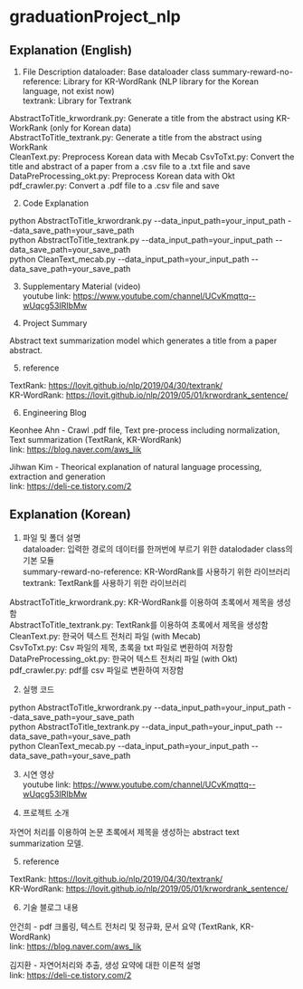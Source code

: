 # graduationProject_nlp

## Explanation (English)

1. File Description
dataloader: Base dataloader class
summary-reward-no-reference: Library for KR-WordRank (NLP library for the Korean language, not exist now) <br>
textrank: Library for Textrank <br>

AbstractToTitle_krwordrank.py: Generate a title from the abstract using KR-WorkRank (only for Korean data) <br>
AbstractToTitle_textrank.py: Generate a title from the abstract using WorkRank<br>
CleanText.py: Preprocess Korean data with Mecab <be>
CsvToTxt.py: Convert the title and abstract of a paper from a .csv file to a .txt file and save <br>
DataPreProcessing_okt.py: Preprocess Korean data with Okt <br>
pdf_crawler.py: Convert a .pdf file to a .csv file and save <br>


2. Code Explanation <br>

python AbstractToTitle_krwordrank.py --data_input_path=your_input_path --data_save_path=your_save_path<br>
python AbstractToTitle_textrank.py --data_input_path=your_input_path --data_save_path=your_save_path<br>
python CleanText_mecab.py --data_input_path=your_input_path --data_save_path=your_save_path<br>

3. Supplementary Material (video) <br>
youtube link: https://www.youtube.com/channel/UCvKmqttq--wUqcg53IRIbMw

4. Project Summary <br>

Abstract text summarization model which generates a title from a paper abstract. 

5. reference <br>

TextRank: https://lovit.github.io/nlp/2019/04/30/textrank/ <br>
KR-WordRank: https://lovit.github.io/nlp/2019/05/01/krwordrank_sentence/

6. Engineering Blog <br>

Keonhee Ahn - Crawl .pdf file, Text pre-process including normalization, Text summarization (TextRank, KR-WordRank) <br>
link: https://blog.naver.com/aws_lik <br>

Jihwan Kim - Theorical explanation of natural language processing, extraction and generation <br>
link: https://deli-ce.tistory.com/2 <br>




## Explanation (Korean)
1. 파일 및 폴더 설명<br>
dataloader: 입력한 경로의 데이터를 한꺼번에 부르기 위한 datalodader class의 기본 모듈 <br>
summary-reward-no-reference: KR-WordRank를 사용하기 위한 라이브러리<br>
textrank: TextRank를 사용하기 위한 라이브러리<br>

AbstractToTitle_krwordrank.py: KR-WordRank를 이용하여 초록에서 제목을 생성함<br>
AbstractToTitle_textrank.py: TextRank를 이용하여 초록에서 제목을 생성함<br>
CleanText.py: 한국어 텍스트 전처리 파일 (with Mecab)<br>
CsvToTxt.py: Csv 파일의 제목, 초록을 txt 파일로 변환하여 저장함<br>
DataPreProcessing_okt.py: 한국어 텍스트 전처리 파일 (with Okt)<br>
pdf_crawler.py: pdf를 csv 파일로 변환하여 저장함<br>


2. 실행 코드<br>

python AbstractToTitle_krwordrank.py --data_input_path=your_input_path --data_save_path=your_save_path<br>
python AbstractToTitle_textrank.py --data_input_path=your_input_path --data_save_path=your_save_path<br>
python CleanText_mecab.py --data_input_path=your_input_path --data_save_path=your_save_path<br>

3. 시연 영상<br>
youtube link: https://www.youtube.com/channel/UCvKmqttq--wUqcg53IRIbMw

4. 프로젝트 소개 <br>

자연어 처리를 이용하여 논문 초록에서 제목을 생성하는 abstract text summarization 모델.

5. reference <br>

TextRank: https://lovit.github.io/nlp/2019/04/30/textrank/ <br>
KR-WordRank: https://lovit.github.io/nlp/2019/05/01/krwordrank_sentence/

6. 기술 블로그 내용 <br>

안건희 - pdf 크롤링, 텍스트 전처리 및 정규화, 문서 요약 (TextRank, KR-WordRank) <br>
link: https://blog.naver.com/aws_lik <br>

김지환 - 자연어처리와 추출, 생성 요약에 대한 이론적 설명 <br>
link: https://deli-ce.tistory.com/2 <br>

